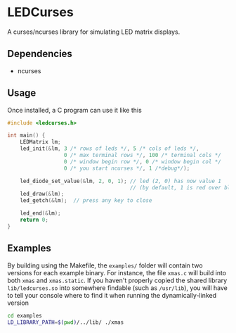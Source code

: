 # LEDCurses

A curses/ncurses library for simulating LED matrix displays.

## Dependencies
- ncurses

## Usage

Once installed, a C program can use it like this
```c
#include <ledcurses.h>

int main() {
    LEDMatrix lm;
    led_init(&lm, 3 /* rows of leds */, 5 /* cols of leds */,
                  0 /* max terminal rows */, 100 /* terminal cols */
                  0 /* window begin row */, 0 /* window begin col */
                  0 /* you start ncurses */, 1 /*debug*/);

    led_diode_set_value(&lm, 2, 0, 1); // led (2, 0) has now value 1
                                       // (by default, 1 is red over black)
    led_draw(&lm);
    led_getch(&lm);  // press any key to close

    led_end(&lm);
    return 0;
}
```

## Examples

By building using the Makefile, the `examples/` folder will contain two versions for each example binary. For instance, the file `xmas.c` will build into both `xmas` and `xmas.static`. If you haven't properly copied the shared library `lib/ledcurses.so` into somewhere findable (such as `/usr/lib`), you will have to tell your console where to find it when running the dynamically-linked version
```bash
cd examples
LD_LIBRARY_PATH=$(pwd)/../lib/ ./xmas
```
